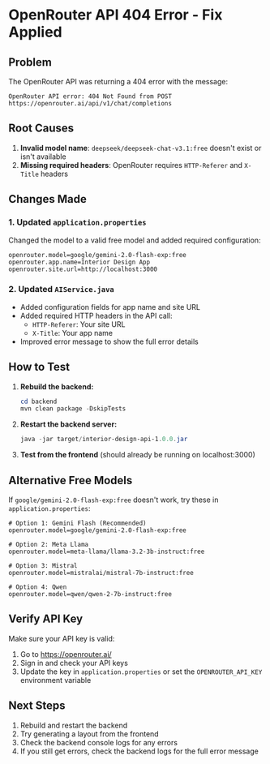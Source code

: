 # OpenRouter API 404 Error - Fix Applied

## Problem
The OpenRouter API was returning a 404 error with the message:
```
OpenRouter API error: 404 Not Found from POST https://openrouter.ai/api/v1/chat/completions
```

## Root Causes
1. **Invalid model name**: `deepseek/deepseek-chat-v3.1:free` doesn't exist or isn't available
2. **Missing required headers**: OpenRouter requires `HTTP-Referer` and `X-Title` headers

## Changes Made

### 1. Updated `application.properties`
Changed the model to a valid free model and added required configuration:
```properties
openrouter.model=google/gemini-2.0-flash-exp:free
openrouter.app.name=Interior Design App
openrouter.site.url=http://localhost:3000
```

### 2. Updated `AIService.java`
- Added configuration fields for app name and site URL
- Added required HTTP headers in the API call:
  - `HTTP-Referer`: Your site URL
  - `X-Title`: Your app name
- Improved error message to show the full error details

## How to Test

1. **Rebuild the backend:**
   ```powershell
   cd backend
   mvn clean package -DskipTests
   ```

2. **Restart the backend server:**
   ```powershell
   java -jar target/interior-design-api-1.0.0.jar
   ```

3. **Test from the frontend** (should already be running on localhost:3000)

## Alternative Free Models
If `google/gemini-2.0-flash-exp:free` doesn't work, try these in `application.properties`:

```properties
# Option 1: Gemini Flash (Recommended)
openrouter.model=google/gemini-2.0-flash-exp:free

# Option 2: Meta Llama
openrouter.model=meta-llama/llama-3.2-3b-instruct:free

# Option 3: Mistral
openrouter.model=mistralai/mistral-7b-instruct:free

# Option 4: Qwen
openrouter.model=qwen/qwen-2-7b-instruct:free
```

## Verify API Key
Make sure your API key is valid:
1. Go to https://openrouter.ai/
2. Sign in and check your API keys
3. Update the key in `application.properties` or set the `OPENROUTER_API_KEY` environment variable

## Next Steps
1. Rebuild and restart the backend
2. Try generating a layout from the frontend
3. Check the backend console logs for any errors
4. If you still get errors, check the backend logs for the full error message

